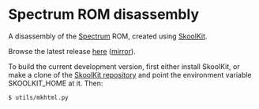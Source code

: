 Spectrum ROM disassembly
========================

A disassembly of the [Spectrum](http://en.wikipedia.org/wiki/ZX_Spectrum) ROM,
created using [SkoolKit](http://skoolkit.ca/).

Browse the latest release [here](http://skoolkid.github.io/rom/)
([mirror](http://skoolkid.gitlab.io/rom/)).

To build the current development version, first either install SkoolKit, or
make a clone of the [SkoolKit repository](https://github.com/skoolkid/skoolkit)
and point the environment variable SKOOLKIT_HOME at it. Then:

    $ utils/mkhtml.py
